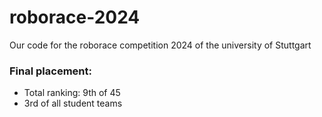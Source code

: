 # roborace-2024
Our code for the roborace competition 2024 of the university of Stuttgart

### Final placement:
- Total ranking: 9th of 45 
- 3rd of all student teams
